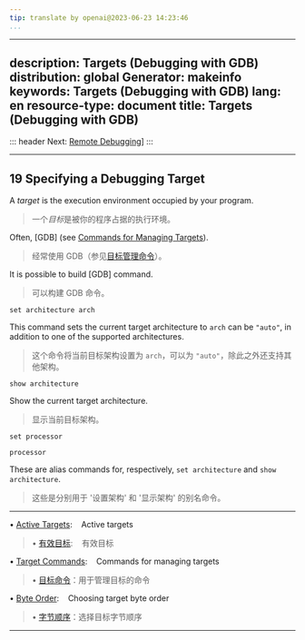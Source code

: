 ```yaml
---
tip: translate by openai@2023-06-23 14:23:46
...
```

---
description: Targets (Debugging with GDB)
distribution: global
Generator: makeinfo
keywords: Targets (Debugging with GDB)
lang: en
resource-type: document
title: Targets (Debugging with GDB)
-----------------------------------

::: header
Next: [Remote Debugging](Remote-Debugging.html#Remote-Debugging)]
:::

---

## 19 Specifying a Debugging Target

A *target* is the execution environment occupied by your program.

> 一个*目标*是被你的程序占据的执行环境。

Often, [GDB] (see [Commands for Managing Targets](Target-Commands.html#Target-Commands)).

> 经常使用 GDB（参见[目标管理命令](Target-Commands.html#Target-Commands)）。

It is possible to build [GDB] command.

> 可以构建 GDB 命令。

`set architecture arch`

This command sets the current target architecture to `arch` can be `"auto"`, in addition to one of the supported architectures.

> 这个命令将当前目标架构设置为 `arch`，可以为 `"auto"`，除此之外还支持其他架构。

`show architecture`

Show the current target architecture.

> 显示当前目标架构。

`set processor`

`processor`

These are alias commands for, respectively, `set architecture` and `show architecture`.

> 这些是分别用于 '设置架构' 和 '显示架构' 的别名命令。

---

• [Active Targets](Active-Targets.html#Active-Targets):           Active targets

> • [有效目标](Active-Targets.html#Active-Targets):           有效目标

• [Target Commands](Target-Commands.html#Target-Commands):        Commands for managing targets

> • [目标命令](Target-Commands.html#Target-Commands)：用于管理目标的命令

• [Byte Order](Byte-Order.html#Byte-Order):                       Choosing target byte order

> • [字节顺序](Byte-Order.html#Byte-Order)：选择目标字节顺序

---
